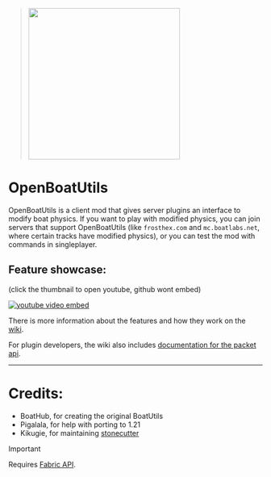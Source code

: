 > <img src="https://github.com/o7Moon/OpenBoatUtils/blob/0.4.1/src/main/resources/assets/openboatutils/OpenBoatUtils.png?raw=true" width = 300>


# OpenBoatUtils
OpenBoatUtils is a client mod that gives server plugins an interface to modify boat physics. If you want to play with modified physics, you can join servers that support OpenBoatUtils (like `frosthex.com` and `mc.boatlabs.net`, where certain tracks have modified physics), or you can test the mod with commands in singleplayer.

## Feature showcase:

(click the thumbnail to open youtube, github wont embed)

[![youtube video embed](https://img.youtube.com/vi/w-TCB9UFH4s/0.jpg)](https://www.youtube.com/watch?v=w-TCB9UFH4s)

There is more information about the features and how they work on the [wiki](https://github.com/o7Moon/OpenBoatUtils/wiki).

For plugin developers, the wiki also includes [documentation for the packet api](https://github.com/o7Moon/OpenBoatUtils/wiki/Packets).

---
# Credits:
- BoatHub, for creating the original BoatUtils
- Pigalala, for help with porting to 1.21
- Kikugie, for maintaining [stonecutter](https://stonecutter.kikugie.dev/)

> [!IMPORTANT]
> Requires [Fabric API](https://modrinth.com/mod/fabric-api).
